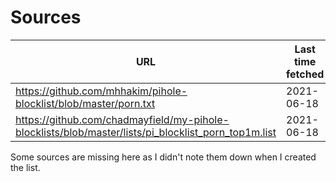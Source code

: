 # Sources

| URL                                                                                                 | Last time fetched |
|-----------------------------------------------------------------------------------------------------|-------------------|
| https://github.com/mhhakim/pihole-blocklist/blob/master/porn.txt                                    | 2021-06-18        |
| https://github.com/chadmayfield/my-pihole-blocklists/blob/master/lists/pi_blocklist_porn_top1m.list | 2021-06-18        |

Some sources are missing here as I didn't note them down when I created the list.